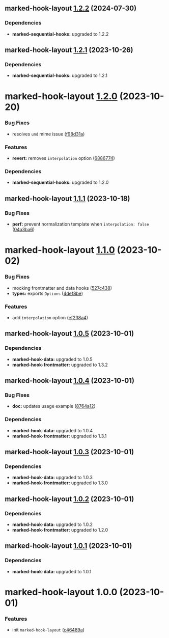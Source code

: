 ## marked-hook-layout [1.2.2](https://github.com/bent10/marked-extensions/compare/marked-hook-layout@1.2.1...marked-hook-layout@1.2.2) (2024-07-30)





### Dependencies

* **marked-sequential-hooks:** upgraded to 1.2.2

## marked-hook-layout [1.2.1](https://github.com/bent10/marked-extensions/compare/marked-hook-layout@1.2.0...marked-hook-layout@1.2.1) (2023-10-26)





### Dependencies

* **marked-sequential-hooks:** upgraded to 1.2.1

# marked-hook-layout [1.2.0](https://github.com/bent10/marked-extensions/compare/marked-hook-layout@1.1.1...marked-hook-layout@1.2.0) (2023-10-20)


### Bug Fixes

* resolves `umd` mime issue ([f98d31a](https://github.com/bent10/marked-extensions/commit/f98d31af547deb496098a54d836a55625e05040e))


### Features

* **revert:** removes `interpolation` option ([6886774](https://github.com/bent10/marked-extensions/commit/6886774490ef7e813ad69630f8341df5c8390d5a))





### Dependencies

* **marked-sequential-hooks:** upgraded to 1.2.0

## marked-hook-layout [1.1.1](https://github.com/bent10/marked-extensions/compare/marked-hook-layout@1.1.0...marked-hook-layout@1.1.1) (2023-10-18)


### Bug Fixes

* **perf:** prevent normalization template when `interpolation: false` ([04a3ba6](https://github.com/bent10/marked-extensions/commit/04a3ba6a3b5410a445b583b0939a6a263c3f2b4e))

# marked-hook-layout [1.1.0](https://github.com/bent10/marked-extensions/compare/marked-hook-layout@1.0.5...marked-hook-layout@1.1.0) (2023-10-02)


### Bug Fixes

* mocking frontmatter and data hooks ([527c438](https://github.com/bent10/marked-extensions/commit/527c438d50ded5df0f0371dbd9d1bc7fdd353ed9))
* **types:** exports `Options` ([4def8be](https://github.com/bent10/marked-extensions/commit/4def8be65c425780eebbe7d91e1247077565be2b))


### Features

* add `interpolation` option ([ef238a4](https://github.com/bent10/marked-extensions/commit/ef238a4b91d02e887f205d34ab01b40da9452713))

## marked-hook-layout [1.0.5](https://github.com/bent10/marked-extensions/compare/marked-hook-layout@1.0.4...marked-hook-layout@1.0.5) (2023-10-01)





### Dependencies

* **marked-hook-data:** upgraded to 1.0.5
* **marked-hook-frontmatter:** upgraded to 1.3.2

## marked-hook-layout [1.0.4](https://github.com/bent10/marked-extensions/compare/marked-hook-layout@1.0.3...marked-hook-layout@1.0.4) (2023-10-01)


### Bug Fixes

* **doc:** updates usage example ([8764a12](https://github.com/bent10/marked-extensions/commit/8764a123325ba5919847987675abda71455f13bc))





### Dependencies

* **marked-hook-data:** upgraded to 1.0.4
* **marked-hook-frontmatter:** upgraded to 1.3.1

## marked-hook-layout [1.0.3](https://github.com/bent10/marked-extensions/compare/marked-hook-layout@1.0.2...marked-hook-layout@1.0.3) (2023-10-01)





### Dependencies

* **marked-hook-data:** upgraded to 1.0.3
* **marked-hook-frontmatter:** upgraded to 1.3.0

## marked-hook-layout [1.0.2](https://github.com/bent10/marked-extensions/compare/marked-hook-layout@1.0.1...marked-hook-layout@1.0.2) (2023-10-01)





### Dependencies

* **marked-hook-data:** upgraded to 1.0.2
* **marked-hook-frontmatter:** upgraded to 1.2.0

## marked-hook-layout [1.0.1](https://github.com/bent10/marked-extensions/compare/marked-hook-layout@1.0.0...marked-hook-layout@1.0.1) (2023-10-01)





### Dependencies

* **marked-hook-data:** upgraded to 1.0.1

# marked-hook-layout 1.0.0 (2023-10-01)


### Features

* init `marked-hook-layout` ([c46489a](https://github.com/bent10/marked-extensions/commit/c46489a1b2e905fd083f3bfc4d04118c21ee5c00))
